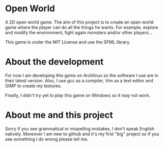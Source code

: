 # Open World
A 2D open world game. The aim of this project is to create an open world game
where the player can do all the things he wants.
For example, explore and modify the environment, fight again monsters and/or
other players… 

This game is under the MIT License and use the SFML library.

# About the development
For now I am developing this game on Archlinux so the software I use are in
their latest version.
Also, I use gcc as a compiler, Vim as a text editor and GIMP to create my textures.

Finally, I didn't try yet to play this game on Windows so it may not work.

# About me and this project
Sorry if you see grammatical or mispelling mistakes, I don't speak English
natively.
Moreover I am new to github and it's my first "big" project so if you see
something I do wrong please tell me.

